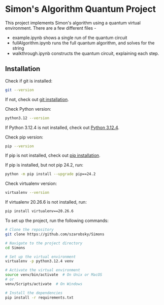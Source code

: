# Simon's Algorithm Quantum Project

This project implements Simon's algorithm using a quantum virtual environment. There are a few different files - 
- example.ipynb shows a single run of the quantum circuit
- fullAlgorithm.ipynb runs the full quantum algorithm, and solves for the string
- walkthrough.ipynb constructs the quantum circuit, explaining each step.

## Installation

Check if git is installed:
```sh
git --version
```
If not, check out [git installation](https://git-scm.com/book/en/v2/Getting-Started-Installing-Git).

Check Python version:
```sh 
python3.12 --version
```
If Python 3.12.4 is not installed, check out [Python 3.12.4](https://www.python.org/downloads/release/python-3124/).

Check pip version:
```sh
pip --version
```
If pip is not installed, check out [pip installation](https://pip.pypa.io/en/stable/installation/).

If pip is installed, but not pip 24.2, run:
```sh
python -m pip install --upgrade pip==24.2
```

Check virtualenv version:
```sh
virtualenv --version
```
If virtualenv 20.26.6 is not installed, run:
```sh
pip install virtualenv==20.26.6
```

To set up the project, run the following commands:

```sh
# Clone the repository
git clone https://github.com/szarobsky/Simons

# Navigate to the project directory
cd Simons

# Set up the virtual environment
virtualenv -p python3.12.4 venv

# Activate the virtual environment
source venv/bin/activate  # On Unix or MacOS
# or
venv/Scripts/activate  # On Windows

# Install the dependencies
pip install -r requirements.txt
```